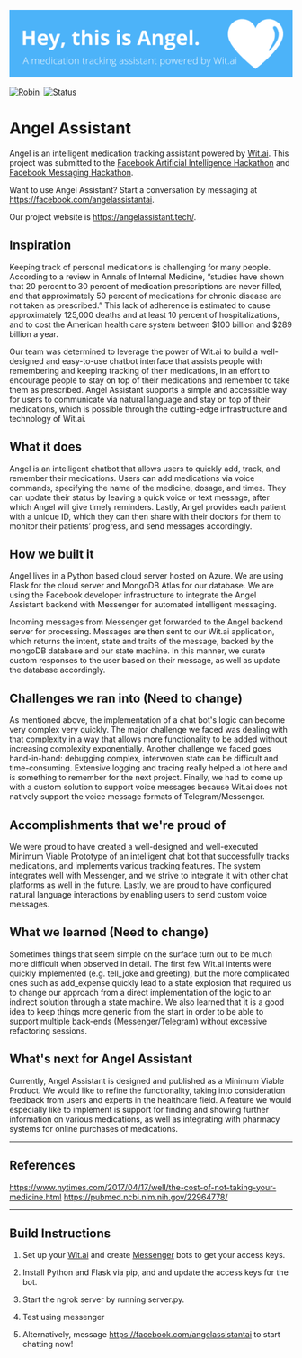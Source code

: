 ![](angel.png)

[![Robin](https://img.shields.io/badge/bot-angel-00B4FF.svg?style=for-the-badge)](https://robin.silentbyte.com)&nbsp;
[![Status](https://img.shields.io/badge/status-live-00B20E.svg?style=for-the-badge)](https://robin.silentbyte.com)&nbsp;

<!-- [![Donate](https://img.shields.io/badge/buy_me_coffee-donate-DFB217.svg?style=for-the-badge)](https://robin.silentbyte.com) -->

# Angel Assistant

Angel is an intelligent medication tracking assistant powered by [Wit.ai](https://wit.ai/). This project was submitted to the [Facebook Artificial Intelligence Hackathon](https://fbai2.devpost.com/) and [Facebook Messaging Hackathon](https://fbai2.devpost.com/).

Want to use Angel Assistant? Start a conversation by messaging at https://facebook.com/angelassistantai.

Our project website is https://angelassistant.tech/.

## Inspiration

Keeping track of personal medications is challenging for many people. According to a review in Annals of Internal Medicine, “studies have shown that 20 percent to 30 percent of medication prescriptions are never filled, and that approximately 50 percent of medications for chronic disease are not taken as prescribed.” This lack of adherence is estimated to cause approximately 125,000 deaths and at least 10 percent of hospitalizations, and to cost the American health care system between $100 billion and $289 billion a year.

Our team was determined to leverage the power of Wit.ai to build a well-designed and easy-to-use chatbot interface that assists people with remembering and keeping tracking of their medications, in an effort to encourage people to stay on top of their medications and remember to take them as prescribed. Angel Assistant supports a simple and accessible way for users to communicate via natural language and stay on top of their medications, which is possible through the cutting-edge infrastructure and technology of Wit.ai.

## What it does

Angel is an intelligent chatbot that allows users to quickly add, track, and remember their medications. Users can add medications via voice commands, specifying the name of the medicine, dosage, and times. They can update their status by leaving a quick voice or text message, after which Angel will give timely reminders. Lastly, Angel provides each patient with a unique ID, which they can then share with their doctors for them to monitor their patients’ progress, and send messages accordingly.

## How we built it

Angel lives in a Python based cloud server hosted on Azure. We are using Flask for the cloud server and MongoDB Atlas for our database. We are using the Facebook developer infrastructure to integrate the Angel Assistant backend with Messenger for automated intelligent messaging.

Incoming messages from Messenger get forwarded to the Angel backend server for processing. Messages are then sent to our Wit.ai application, which returns the intent, state and traits of the message, backed by the mongoDB database and our state machine. In this manner, we curate custom responses to the user based on their message, as well as update the database accordingly.

## Challenges we ran into (Need to change)

As mentioned above, the implementation of a chat bot's logic can become very complex very quickly. The major challenge we faced was dealing with that complexity in a way that allows more functionality to be added without increasing complexity exponentially. Another challenge we faced goes hand-in-hand: debugging complex, interwoven state can be difficult and time-consuming. Extensive logging and tracing really helped a lot here and is something to remember for the next project. Finally, we had to come up with a custom solution to support voice messages because Wit.ai does not natively support the voice message formats of Telegram/Messenger.

## Accomplishments that we're proud of

We were proud to have created a well-designed and well-executed Minimum Viable Prototype of an intelligent chat bot that successfully tracks medications, and implements various tracking features. The system integrates well with Messenger, and we strive to integrate it with other chat platforms as well in the future. Lastly, we are proud to have configured natural language interactions by enabling users to send custom voice messages.

## What we learned (Need to change)

Sometimes things that seem simple on the surface turn out to be much more difficult when observed in detail. The first few Wit.ai intents were quickly implemented (e.g. tell_joke and greeting), but the more complicated ones such as add_expense quickly lead to a state explosion that required us to change our approach from a direct implementation of the logic to an indirect solution through a state machine. We also learned that it is a good idea to keep things more generic from the start in order to be able to support multiple back-ends (Messenger/Telegram) without excessive refactoring sessions.

## What's next for Angel Assistant

Currently, Angel Assistant is designed and published as a Minimum Viable Product. We would like to refine the functionality, taking into consideration feedback from users and experts in the healthcare field. A feature we would especially like to implement is support for finding and showing further information on various medications, as well as integrating with pharmacy systems for online purchases of medications.

---

## References

https://www.nytimes.com/2017/04/17/well/the-cost-of-not-taking-your-medicine.html
https://pubmed.ncbi.nlm.nih.gov/22964778/

---

## Build Instructions

1. Set up your [Wit.ai](https://wit.ai/) and create [Messenger](https://developers.facebook.com/docs/messenger-platform/) bots to get your access keys.

2. Install Python and Flask via pip, and and update the access keys for the bot.

3. Start the ngrok server by running server.py.

4. Test using messenger

5. Alternatively, message https://facebook.com/angelassistantai to start chatting now!
